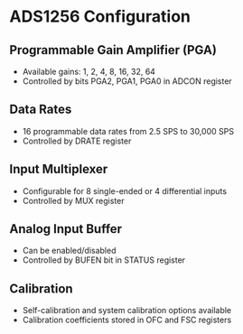 # ADS1256 Configuration

## Programmable Gain Amplifier (PGA)

- Available gains: 1, 2, 4, 8, 16, 32, 64
- Controlled by bits PGA2, PGA1, PGA0 in ADCON register

## Data Rates

- 16 programmable data rates from 2.5 SPS to 30,000 SPS
- Controlled by DRATE register

## Input Multiplexer

- Configurable for 8 single-ended or 4 differential inputs
- Controlled by MUX register

## Analog Input Buffer

- Can be enabled/disabled
- Controlled by BUFEN bit in STATUS register

## Calibration

- Self-calibration and system calibration options available
- Calibration coefficients stored in OFC and FSC registers
